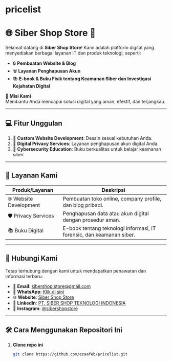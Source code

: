 # pricelist
# 🌐 **Siber Shop Store** 🚀  
Selamat datang di **Siber Shop Store**! Kami adalah platform digital yang menyediakan berbagai layanan IT dan produk teknologi, seperti:  
- 🔒 **Pembuatan Website & Blog**  
- 🗑️ **Layanan Penghapusan Akun**  
- 📚 **E-book & Buku Fisik tentang Keamanan Siber dan Investigasi Kejahatan Digital**  

🎯 **Misi Kami**  
Membantu Anda mencapai solusi digital yang aman, efektif, dan terjangkau.

---

## 💻 **Fitur Unggulan**  
1. 🌟 **Custom Website Development**: Desain sesuai kebutuhan Anda.  
2. 🔐 **Digital Privacy Services**: Layanan penghapusan akun digital Anda.  
3. 📖 **Cybersecurity Education**: Buku berkualitas untuk belajar keamanan siber.

---

## 🚀 **Layanan Kami**
| Produk/Layanan         | Deskripsi                                                                 |
|-------------------------|---------------------------------------------------------------------------|
| 🌐 Website Development | Pembuatan toko online, company profile, dan blog pribadi.                 |
| 🛡️ Privacy Services    | Penghapusan data atau akun digital dengan prosedur aman.                  |
| 📚 Buku Digital        | E-book tentang teknologi informasi, IT forensic, dan keamanan siber.     |

---

## 📲 **Hubungi Kami**  
Tetap terhubung dengan kami untuk mendapatkan penawaran dan informasi terbaru:

- 📧 **Email**: [sibershop.store@gmail.com](mailto:sibershop.store@gmail.com)  
- 📱 **WhatsApp**: [Klik di sini](https://wa.me/+6285174155134)  
- 🌐 **Website**: [Siber Shop Store](https://www.sibershop.co.id)  
- 💼 **LinkedIn**: [PT. SIBER SHOP TEKNOLOGI INDONESIA](https://www.linkedin.com/company/pt-siber-shop-teknologi-indonesia/)  
- 📸 **Instagram**: [@sibershopstore](https://www.instagram.com/sibershopstore)  

---

## 🛠️ **Cara Menggunakan Repositori Ini**  
1. **Clone repo ini**  
   ```bash
   git clone https://github.com/ezaafeb/pricelist.git
